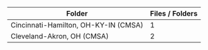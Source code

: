 | Folder                               |   Files / Folders |
|--------------------------------------|-------------------|
| Cincinnati-Hamilton, OH-KY-IN (CMSA) |                 1 |
| Cleveland-Akron, OH (CMSA)           |                 2 |